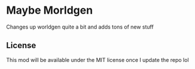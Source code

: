 # Maybe Morldgen

Changes up worldgen quite a bit and adds tons of new stuff

## License

This mod will be available under the MIT license once I update the repo lol